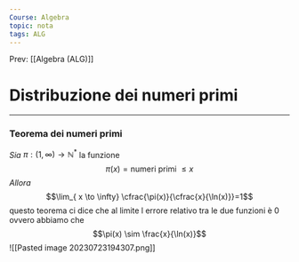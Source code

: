 ```yaml
---
Course: Algebra
topic: nota
tags: ALG
---
```


Prev: [[Algebra (ALG)]]

# Distribuzione dei numeri primi
---

### Teorema dei numeri primi
_Sia_ $\pi:(1,\infty)\rightarrow\mathbb{N}^{*}$ la funzione 
$$\pi(x)=\text{numeri primi }\leq x$$
_Allora_ 
$$\lim_{ x \to \infty} \cfrac{\pi(x)}{\cfrac{x}{\ln(x)}}=1$$
questo teorema ci dice che al limite l errore relativo tra le due funzioni è 0 ovvero abbiamo che $$\pi(x) \sim \frac{x}{\ln(x)}$$
![[Pasted image 20230723194307.png]]

